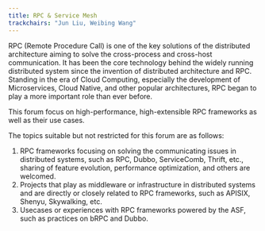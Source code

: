 ```yaml
---
title: RPC & Service Mesh
trackchairs: "Jun Liu, Weibing Wang"
---
```

RPC (Remote Procedure Call) is one of the key solutions of the distributed architecture aiming to solve the cross-process and cross-host communication. It has been the core technology behind the widely running distributed system since the invention of distributed architecture and RPC. Standing in the era of Cloud Computing, especially the development of Microservices, Cloud Native, and other popular architectures, RPC began to play a more important role than ever before.

This forum focus on high-performance, high-extensible RPC frameworks as well as their use cases.

The topics suitable but not restricted for this forum are as follows:

1. RPC frameworks focusing on solving the communicating issues in distributed systems, such as RPC, Dubbo, ServiceComb, Thrift, etc., sharing of feature evolution, performance optimization, and others are welcomed.
2. Projects that play as middleware or infrastructure in distributed systems and are directly or closely related to RPC frameworks, such as APISIX, Shenyu, Skywalking, etc.
3. Usecases or experiences with RPC frameworks powered by the ASF, such as practices on bRPC and Dubbo.
